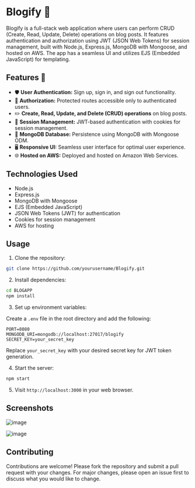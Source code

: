 # Blogify 📝

Blogify is a full-stack web application where users can perform CRUD (Create, Read, Update, Delete) operations on blog posts. It features authentication and authorization using JWT (JSON Web Tokens) for session management, built with Node.js, Express.js, MongoDB with Mongoose, and hosted on AWS. The app has a seamless UI and utilizes EJS (Embedded JavaScript) for templating.

## Features 🚀

- 🛡️ **User Authentication:** Sign up, sign in, and sign out functionality.
- 🔑 **Authorization:** Protected routes accessible only to authenticated users.
- ✏️ **Create, Read, Update, and Delete (CRUD) operations** on blog posts.
- 🍪 **Session Management:** JWT-based authentication with cookies for session management.
- 📂 **MongoDB Database:** Persistence using MongoDB with Mongoose ODM.
- 🖥️ **Responsive UI:** Seamless user interface for optimal user experience.
- 🌐 **Hosted on AWS:** Deployed and hosted on Amazon Web Services.

## Technologies Used

- Node.js
- Express.js
- MongoDB with Mongoose
- EJS (Embedded JavaScript)
- JSON Web Tokens (JWT) for authentication
- Cookies for session management
- AWS for hosting

## Usage

1. Clone the repository:

```bash
git clone https://github.com/yourusername/Blogify.git
```

2. Install dependencies:

```bash
cd BLOGAPP
npm install
```

3. Set up environment variables:

Create a `.env` file in the root directory and add the following:

```
PORT=8080
MONGODB_URI=mongodb://localhost:27017/blogify
SECRET_KEY=your_secret_key
```

Replace `your_secret_key` with your desired secret key for JWT token generation.

4. Start the server:

```bash
npm start
```

5. Visit `http://localhost:3000` in your web browser.

## Screenshots

![image](https://github.com/Manishak798/Blog-App/assets/90680330/5af8562f-a341-4484-b4cd-929b3e4844be)

![image](https://github.com/Manishak798/Blog-App/assets/90680330/858293b0-6ea5-475c-b4e4-9a7ccc484f72)


## Contributing

Contributions are welcome! Please fork the repository and submit a pull request with your changes. For major changes, please open an issue first to discuss what you would like to change.


